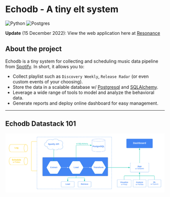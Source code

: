 # Echodb - A tiny elt system

![Python](https://img.shields.io/badge/Made%20With-Python%203.8-blue.svg?style=for-the-badge&logo=Python&logoColor=white)
![Postgres](https://img.shields.io/badge/postgres-%23316192.svg?style=for-the-badge&logo=postgresql&logoColor=white)


**Update** (15 December 2022): View the web application here at [Resonance](https://resonance.streamlit.app/)

## About the project

Echodb is a tiny system for collecting and scheduling music data pipeline from [Spotify](https://engineering.atspotify.com/). In short, it allows you to:

* Collect playlist such as `Discovery Weekly`, `Release Radar` (or even custom events of your choosing).
* Store the data in a scalable database w/ [Postgresql](https://www.postgresql.org/) and [SQLAlchemy](https://www.sqlalchemy.org/).
* Leverage a wide range of tools to model and analyze the behavioral data.
* Generate reports and deploy online dashboard for easy management.

---

## Echodb Datastack 101

![Pipeline](data/stack.png)



<!-- * Utilizing a scalable database system, employing **[Postgresql](https://www.postgresql.org/)** as the storage engine, coupled with **[SQLAlchemy](https://www.sqlalchemy.org/)** as the Object-Relational Mapping (ORM) framework. -->